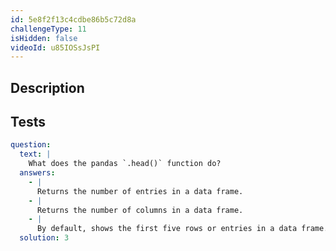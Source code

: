 ```yaml
---
id: 5e8f2f13c4cdbe86b5c72d8a
challengeType: 11
isHidden: false
videoId: u85IOSsJsPI
---
```


## Description

<section id='description'>
</section>

## Tests

<section id='tests'>

```yml
question:
  text: |
    What does the pandas `.head()` function do?
  answers:
    - |
      Returns the number of entries in a data frame.
    - |
      Returns the number of columns in a data frame.
    - |
      By default, shows the first five rows or entries in a data frame.
  solution: 3
```

</section>
